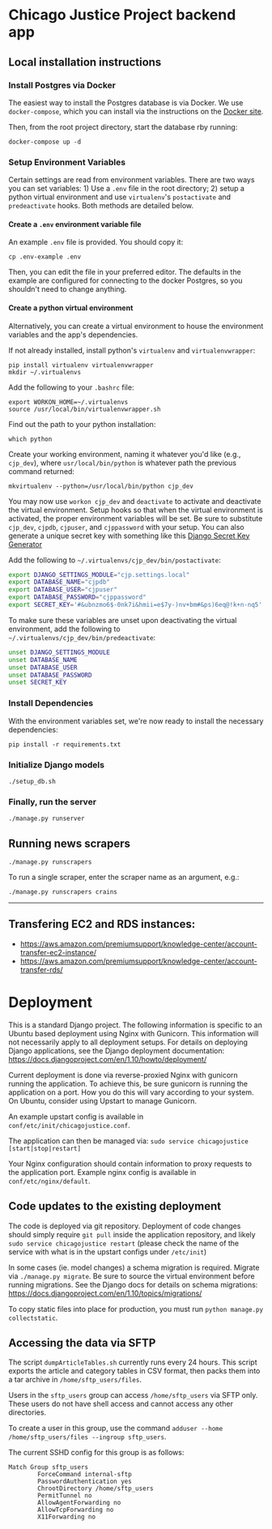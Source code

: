 # Chicago Justice Project backend app

## Local installation instructions

### Install Postgres via Docker

The easiest way to install the Postgres database is via Docker.
We use `docker-compose`, which you can install via the instructions
on the [Docker site](https://docs.docker.com/compose/install/#install-compose).

Then, from the root project directory, start the database rby running:

```shell
docker-compose up -d
```

### Setup Environment Variables

Certain settings are read from environment variables. There are two ways you
can set variables: 1) Use a `.env` file in the root directory; 2) setup a
python virtual environment and use `virtualenv`'s `postactivate` and
`predeactivate` hooks. Both methods are detailed below.

#### Create a `.env` environment variable file

An example `.env` file is provided. You should copy it:

```shell
cp .env-example .env
```

Then, you can edit the file in your preferred editor. The defaults in the example
are configured for connecting to the docker Postgres, so you shouldn't
need to change anything.

#### Create a python virtual environment

Alternatively, you can create a virtual environment to house the environment
variables and the app's dependencies.

If not already installed, install python's `virtualenv` and
`virtualenvwrapper`:

```shell
pip install virtualenv virtualenvwrapper
mkdir ~/.virtualenvs
```

Add the following to your `.bashrc` file:

```shell
export WORKON_HOME=~/.virtualenvs
source /usr/local/bin/virtualenvwrapper.sh
```

Find out the path to your python installation:

```shell
which python
```

Create your working environment, naming it whatever you'd like (e.g.,
`cjp_dev`), where `usr/local/bin/python` is whatever path the previous command
returned:

```shell
mkvirtualenv --python=/usr/local/bin/python cjp_dev
```

You may now use `workon cjp_dev` and `deactivate` to activate and deactivate
the virtual environment. Setup hooks so that when the virtual environment is
activated, the proper environment variables will be set. Be sure to substitute
`cjp_dev`, `cjpdb`, `cjpuser`, and `cjppassword` with your setup. You can also
generate a unique secret key with something like this [Django Secret Key
Generator](http://www.miniwebtool.com/django-secret-key-generator/)

Add the following to `~/.virtualenvs/cjp_dev/bin/postactivate`:

```bash
export DJANGO_SETTINGS_MODULE="cjp.settings.local"
export DATABASE_NAME="cjpdb"
export DATABASE_USER="cjpuser"
export DATABASE_PASSWORD="cjppassword"
export SECRET_KEY='#&ubnzmo6$-0nk7i&hmii=e$7y-)nv+bm#&ps)6eq@!k+n-nq5'
```

To make sure these variables are unset upon deactivating the virtual
environment, add the following to `~/.virtualenvs/cjp_dev/bin/predeactivate`:

```bash
unset DJANGO_SETTINGS_MODULE
unset DATABASE_NAME
unset DATABASE_USER
unset DATABASE_PASSWORD
unset SECRET_KEY
```

### Install Dependencies

With the environment variables set, we're now ready to install the necessary
dependencies:

```shell
pip install -r requirements.txt
```

### Initialize Django models

```shell
./setup_db.sh
```

### Finally, run the server

```shell
./manage.py runserver
```

## Running news scrapers

```shell
./manage.py runscrapers
```

To run a single scraper, enter the scraper name as an argument, e.g.:

```shell
./manage.py runscrapers crains
```

----

## Transfering EC2 and RDS instances:

* <https://aws.amazon.com/premiumsupport/knowledge-center/account-transfer-ec2-instance/>
* <https://aws.amazon.com/premiumsupport/knowledge-center/account-transfer-rds/>

# Deployment

This is a standard Django project. The following information is specific to an Ubuntu based deployment using Nginx with Gunicorn. This information will not necessarily apply to all deployment setups. For details on deploying Django applications, see the Django deployment documentation: https://docs.djangoproject.com/en/1.10/howto/deployment/

Current deployment is done via reverse-proxied Nginx with gunicorn running the application. To achieve this, be sure gunicorn is running the application on a port. How you do this will vary according to your system. On Ubuntu, consider using Upstart to manage Gunicorn.

An example upstart config is available in `conf/etc/init/chicagojustice.conf`.

The application can then be managed via: `sudo service chicagojustice [start|stop|restart]`

Your Nginx configuration should contain information to proxy requests to the application port. Example nginx config is
available in `conf/etc/nginx/default`.

## Code updates to the existing deployment

The code is deployed via git repository. Deployment of code changes should
simply require `git pull` inside the application repository, and likely
`sudo service chicagojustice restart` (please check the name of the service with what
is in the upstart configs under `/etc/init`)

In some cases (ie. model changes) a schema migration is required. Migrate via
`./manage.py migrate`. Be sure to source the virtual environment before running
migrations. See the Django docs for details on schema migrations:
<https://docs.djangoproject.com/en/1.10/topics/migrations/>

To copy static files into place for production, you must run
`python manage.py collectstatic`.

## Accessing the data via SFTP

The script `dumpArticleTables.sh` currently runs every 24 hours. This script exports the article and category tables in CSV format, then packs them into a tar archive in `/home/sftp_users/files`.

Users in the `sftp_users` group can access `/home/sftp_users` via SFTP only. These users do not have shell access and cannot access any other directories.

To create a user in this group, use the command `adduser --home /home/sftp_users/files --ingroup sftp_users`.

The current SSHD config for this group is as follows:
```
Match Group sftp_users
        ForceCommand internal-sftp
        PasswordAuthentication yes
        ChrootDirectory /home/sftp_users
        PermitTunnel no
        AllowAgentForwarding no
        AllowTcpForwarding no
        X11Forwarding no
```
